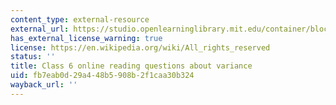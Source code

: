 ```yaml
---
content_type: external-resource
external_url: https://studio.openlearninglibrary.mit.edu/container/block-v1:MITx+18.05r_10+2022_Summer+type@vertical+block@class6-rq1-vertical
has_external_license_warning: true
license: https://en.wikipedia.org/wiki/All_rights_reserved
status: ''
title: Class 6 online reading questions about variance
uid: fb7eab0d-29a4-48b5-908b-2f1caa30b324
wayback_url: ''
---
```

